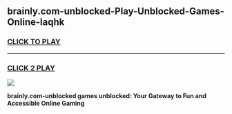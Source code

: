 
## brainly.com-unblocked-Play-Unblocked-Games-Online-laqhk
<h3>
<a href="https://premium76.site?title=brainly.com-unblocked&ref=25A">CLICK TO PLAY</a></h3>
<hr>

<h3>
<a href="https://premium76.site?title=brainly.com-unblocked&ref=25A">CLICK 2 PLAY</a>
  
</h3>

<a href="https://premium76.site?title=brainly.com-unblocked&ref=25A"><img src="https://clearcache.store/games.png"></a>


**brainly.com-unblocked games unblocked: Your Gateway to Fun and Accessible Online Gaming**
